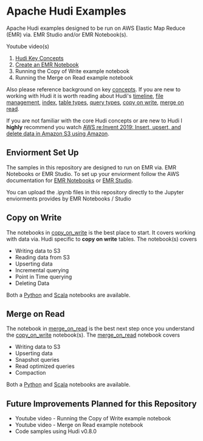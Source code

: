 # Apache Hudi Examples
Apache Hudi examples designed to be run on AWS Elastic Map Reduce (EMR) via. EMR Studio and/or EMR Notebook(s).

Youtube video(s)
1. [Hudi Key Concepts][15]
2. [Create an EMR Notebook][18]
3. Running the Copy of Write example notebook
4. Running the Merge on Read example notebook

Also please reference background on key [concepts][1]. If you are new to working with Hudi it is worth reading about Hudi's [timeline][2], [file management][3], [index][4], [table types][5], [query types][6], [copy on write][7], [merge on read][8].

If you are not familiar with the core Hudi concepts or are new to Hudi I **highly** recommend you watch [AWS re:Invent 2019: Insert, upsert, and delete data in Amazon S3 using Amazon][15].

## Enviorment Set Up

The samples in this repository are designed to run on EMR via. EMR Notebooks or EMR Studio. To set up your enviorment follow the AWS documentation for [EMR Notebooks][10] or [EMR Studio][11]. 

You can upload the .ipynb files in this repository directly to the Jupyter enviorments provides by EMR Notebooks / Studio

## Copy on Write
The notebooks in [copy_on_write][9] is the best place to start. It covers working with data via. Hudi specific to **copy on write** tables. The notebook(s) covers
* Writing data to S3 
* Reading data from S3
* Upserting data
* Incremental querying
* Point in Time querying
* Deleting Data

Both a [Python][12] and [Scala][13] notebooks are available.
## Merge on Read

The notebook in [merge_on_read][14] is the best next step once you understand the [copy_on_write][9] notebook(s). The [merge_on_read][14] notebook covers
* Writing data to S3
* Upserting data
* Snapshot queries
* Read optimized queries
* Compaction

Both a [Python][16] and [Scala][17] notebooks are available.

## Future Improvements Planned for this Repository
* Youtube video - Running the Copy of Write example notebook
* Youtube video - Merge on Read example notebook
* Code samples using Hudi v0.8.0

[1]:https://hudi.apache.org/docs/concepts/
[2]:https://hudi.apache.org/docs/concepts/#timeline
[3]:https://hudi.apache.org/docs/concepts/#file-management
[4]:https://hudi.apache.org/docs/concepts/#index
[5]:https://hudi.apache.org/docs/concepts/#table-types
[6]:https://hudi.apache.org/docs/concepts/#query-types
[7]:https://hudi.apache.org/docs/concepts/#copy-on-write-table
[8]:https://hudi.apache.org/docs/concepts/#merge-on-read-table
[9]:https://github.com/ev2900/Hudi_Elastic_Map_Reduce/tree/main/copy_on_write
[10]:https://docs.aws.amazon.com/emr/latest/ManagementGuide/emr-managed-notebooks.html
[11]:https://docs.aws.amazon.com/emr/latest/ManagementGuide/emr-studio.html
[12]:https://github.com/ev2900/Hudi_Elastic_Map_Reduce/blob/main/copy_on_write/Python/Hudi%20v0.7.0
[13]:https://github.com/ev2900/Hudi_Elastic_Map_Reduce/blob/main/copy_on_write/Scala/Hudi%20v0.7.0
[14]:https://github.com/ev2900/Hudi_Elastic_Map_Reduce/tree/main/merge_on_read
[15]:https://www.youtube.com/watch?v=_ckNyL_Nr1A
[16]:https://github.com/ev2900/Hudi_Elastic_Map_Reduce/tree/main/merge_on_read/Python/Hudi%20v0.7.0
[17]:https://github.com/ev2900/Hudi_Elastic_Map_Reduce/tree/main/merge_on_read/Scala/Hudi%20v0.7.0
[18]:https://docs.aws.amazon.com/emr/latest/ManagementGuide/emr-managed-notebooks-create.html
